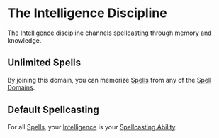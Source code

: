 # The Intelligence Discipline

The [Intelligence](../../../Player%20Characters/Abilities/Intelligence.md) discipline channels spellcasting through memory and knowledge.

## Unlimited Spells

By joining this domain, you can memorize [Spells](../Spells.md) from any of the [Spell Domains](../../Spells/Spell%20Domains/Spell%20Domains.md#Spell%20Domains).

## Default Spellcasting

For all [Spells](../Spells.md), your [Intelligence](../../../Player%20Characters/Abilities/Intelligence.md) is your [Spellcasting Ability](Spellcasting%20Ability.md).
